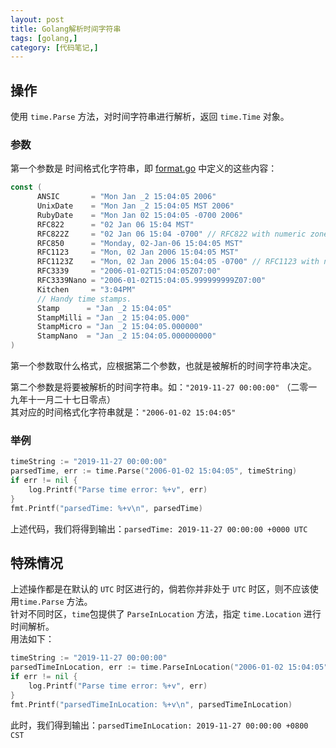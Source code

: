 ```yaml
---
layout: post
title: Golang解析时间字符串
tags: [golang,]
category: [代码笔记,]
---
```


## 操作

使用 `time.Parse` 方法，对时间字符串进行解析，返回 `time.Time` 对象。  

### 参数

第一个参数是 时间格式化字符串，即 [format.go](https://golang.org/src/time/format.go) 中定义的这些内容：

```go
const (
      ANSIC       = "Mon Jan _2 15:04:05 2006"
      UnixDate    = "Mon Jan _2 15:04:05 MST 2006"
      RubyDate    = "Mon Jan 02 15:04:05 -0700 2006"
      RFC822      = "02 Jan 06 15:04 MST"
      RFC822Z     = "02 Jan 06 15:04 -0700" // RFC822 with numeric zone
      RFC850      = "Monday, 02-Jan-06 15:04:05 MST"
      RFC1123     = "Mon, 02 Jan 2006 15:04:05 MST"
      RFC1123Z    = "Mon, 02 Jan 2006 15:04:05 -0700" // RFC1123 with numeric zone
      RFC3339     = "2006-01-02T15:04:05Z07:00"
      RFC3339Nano = "2006-01-02T15:04:05.999999999Z07:00"
      Kitchen     = "3:04PM"
      // Handy time stamps.
      Stamp      = "Jan _2 15:04:05"
      StampMilli = "Jan _2 15:04:05.000"
      StampMicro = "Jan _2 15:04:05.000000"
      StampNano  = "Jan _2 15:04:05.000000000"
)
```

第一个参数取什么格式，应根据第二个参数，也就是被解析的时间字符串决定。

第二个参数是将要被解析的时间字符串。如：`"2019-11-27 00:00:00"` （二零一九年十一月二十七日零点）  
其对应的时间格式化字符串就是：`"2006-01-02 15:04:05"`

### 举例

```go
timeString := "2019-11-27 00:00:00"
parsedTime, err := time.Parse("2006-01-02 15:04:05", timeString)
if err != nil {
	log.Printf("Parse time error: %+v", err)
}
fmt.Printf("parsedTime: %+v\n", parsedTime)
```

上述代码，我们将得到输出：`parsedTime: 2019-11-27 00:00:00 +0000 UTC`

## 特殊情况

上述操作都是在默认的 `UTC` 时区进行的，倘若你并非处于 `UTC` 时区，则不应该使用`time.Parse` 方法。  
针对不同时区，`time`包提供了 `ParseInLocation` 方法，指定 `time.Location` 进行时间解析。  
用法如下：

```go
timeString := "2019-11-27 00:00:00"
parsedTimeInLocation, err := time.ParseInLocation("2006-01-02 15:04:05", timeString, time.Local) // 注意此处不同
if err != nil {
	log.Printf("Parse time error: %+v", err)
}
fmt.Printf("parsedTimeInLocation: %+v\n", parsedTimeInLocation)
```

此时，我们得到输出：`parsedTimeInLocation: 2019-11-27 00:00:00 +0800 CST`